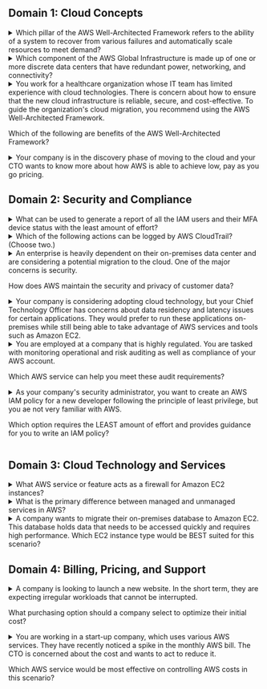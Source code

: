 ## Domain 1: Cloud Concepts

<details>
<summary>Which pillar of the AWS Well-Architected Framework refers to the ability of a system to recover from various failures and automatically scale resources to meet demand?</summary><br><b>

Reliability
</b>

</details>

<details>
<summary>Which component of the AWS Global Infrastructure is made up of one or more discrete data centers that have redundant power, networking, and connectivity?
</summary><br><b>

Availability zones

</b>
</details>

<details>
<summary>You work for a healthcare organization whose IT team has limited experience with cloud technologies. There is concern about how to ensure that the new cloud infrastructure is reliable, secure, and cost-effective. To guide the organization's cloud migration, you recommend using the AWS Well-Architected Framework.

Which of the following are benefits of the AWS Well-Architected Framework? </summary><br><b>

Build and deploy faster
Reduce and mitigate risks
</b>

</details>

<details>
<summary>
Your company is in the discovery phase of moving to the cloud and your CTO wants to know more about how AWS is able to achieve low, pay as you go pricing.</summary><br><b>

Benefit from massive economies of scale</b>

</details>

## Domain 2: Security and Compliance

<details>
<summary>What can be used to generate a report of all the IAM users and their MFA device status with the least amount of effort? 
</summary><br><b>

Download IAM credential report through IAM Service

</b>
</details>

<details>
<summary>Which of the following actions can be logged by AWS CloudTrail? (Choose two.)
</summary><br><b>

S3 bucket object-level operations
User authentication events

</b>

Explanation: CloudTrail can log user authentication events, such as successful or failed login attempts, and it can also log S3 bucket object-level operations, such as object uploads, downloads, and deletions.

</details>

<details>
<summary>
An enterprise is heavily dependent on their on-premises data center and are considering a potential migration to the cloud. One of the major concerns is security.

How does AWS maintain the security and privacy of customer data?</summary><br><b>

AWS fulfills security criteria through certifications, accreditation, and other third-party attestations.</b>

</details>

<details>
<summary>
Your company is considering adopting cloud technology, but your Chief Technology Officer has concerns about data residency and latency issues for certain applications. They would prefer to run these applications on-premises while still being able to take advantage of AWS services and tools such as Amazon EC2.</summary><br><b>

AWS Outposts</b>

</details>

<details>
<summary>
You are employed at a company that is highly regulated. You are tasked with monitoring operational and risk auditing as well as compliance of your AWS account.

Which AWS service can help you meet these audit requirements?</summary><br><b>

AWS Config
AWS CloudTrail</b>

</details>

<details>
<summary>
As your company's security administrator, you want to create an AWS IAM policy for a new developer following the principle of least privilege, but you ae not very familiar with AWS.

Which option requires the LEAST amount of effort and provides guidance for you to write an IAM policy?</summary><br><b>

Visual editor
</b>

</details>

## Domain 3: Cloud Technology and Services

<details>
<summary>What AWS service or feature acts as a firewall for Amazon EC2 instances?
</summary><br><b>

Security Groups

</b>
</details>

<details>
<summary>What is the primary difference between managed and unmanaged services in AWS?</summary><br><b>

Managed services are controlled and maintained by AWS, while unmanaged services require customers to handle administration tasks.

</b>
</details>

<details>
<summary>
A company wants to migrate their on-premises database to Amazon EC2. This database holds data that needs to be accessed quickly and requires high performance.
Which EC2 instance type would be BEST suited for this scenario?</summary><br><b>

Memory optimized instance
</b>

</details>

## Domain 4: Billing, Pricing, and Support

<details>
<summary>A company is looking to launch a new website. In the short term, they are expecting irregular workloads that cannot be interrupted.

What purchasing option should a company select to optimize their initial cost?</summary><br><b>
On-Demand Instances
</b>

</details>

<details>
<summary>You are working in a start-up company, which uses various AWS services. They have recently noticed a spike in the monthly AWS bill. The CTO is concerned about the cost and wants to act to reduce it.

Which AWS service would be most effective on controlling AWS costs in this scenario?</summary><br><b>
AWS Cost Explorer
</b>

</details>
